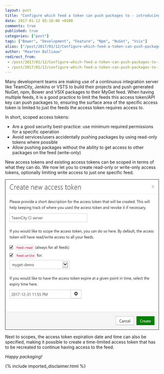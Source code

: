 ```yaml
---
layout: post
title: "Configure which feed a token can push packages to - introducing feed-scoped access tokens"
date: 2017-01-12 05:18:00 +0100
comments: true
published: true
categories: ["post"]
tags: ["Bower", "Development", "Feature", "Npm", "NuGet", "Vsix"]
alias: ["/post/2017/01/12/Configure-which-feed-a-token-can-push-packages-to-introducing-feed-scoped-access-tokens.aspx", "/post/2017/01/12/configure-which-feed-a-token-can-push-packages-to-introducing-feed-scoped-access-tokens.aspx"]
author: "Maarten Balliauw"
redirect_from:
 - /post/2017/01/12/Configure-which-feed-a-token-can-push-packages-to-introducing-feed-scoped-access-tokens.aspx.html
 - /post/2017/01/12/configure-which-feed-a-token-can-push-packages-to-introducing-feed-scoped-access-tokens.aspx.html
---
```


<p>Many development teams are making use of a continuous integration server like TeamCity, Jenkins or VSTS to build their projects and push generated NuGet, npm, Bower and VSIX packages to their MyGet feed. When having multiple feeds, it is a good practice to limit the feeds this access token/API key can push packages to, ensuring the surface area of the specific access token is limited to just the feeds the access token requires access to.</p><p>In short, scoped access tokens:</p><ul><li>Are a good security best-practice: use minimum required permissions for a specific operation</li><li>Avoid services/users accidentally pushing packages by using&nbsp;read-only tokens where possible</li><li>Allow&nbsp;pushing packages without the ability to get access to other packages on the feed (write-only)<br></li></ul> <p>New access tokens and existing access tokens can be scoped in terms of what they can do. We now let you to create read-only or write-only access tokens, optionally limiting write access to just one specific feed.</p> <p><a href="/images/image_153.png"><img width="542" height="492" title="image" style="border: 0px currentColor; padding-top: 0px; padding-right: 0px; padding-left: 0px; margin-right: auto; margin-left: auto; float: none; display: block; background-image: none;" alt="Create new access token scoped to a given feed" src="/images/image_thumb_148.png" border="0"></a></p> <p>Next to scopes, the access token expiration date and time can also be specified, making it possible to create a time-limited access token that has to be recreated to continue having access to the feed.</p> <p><em>Happy packaging!</em></p>

{% include imported_disclaimer.html %}

